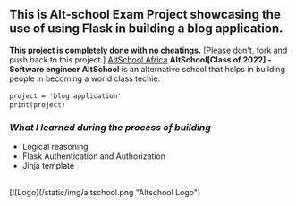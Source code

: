## This is Alt-school Exam Project showcasing the use of using Flask in building a blog application.

**This project is completely done with no cheatings.**
[Please don't, fork and push back to this project.]
[AltSchool Africa](https://www.altschoolafrica.com)
**AltSchool[Class of 2022] - Software engineer**
**AltSchool** is an alternative school that helps in building people in becoming a world class techie.

```
project = 'blog application'
print(project)
```

### _What I learned during the process of building_

<ul>
    <li>Logical reasoning</li>
    <li>Flask Authentication and Authorization</li>
    <li>Jinja template</li>
</ul>

<br>
[![Logo](/static/img/altschool.png "Altschool Logo")
